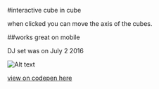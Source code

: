 #interactive cube in cube

when clicked you can move the axis of the cubes. 

##works great on mobile

DJ set was on July 2 2016

![Alt text](http://i.imgur.com/Rhp1TiA.png "screen shot")

[view on codepen here](https://codepen.io/hunterhawes13/full/mebaEj/)
